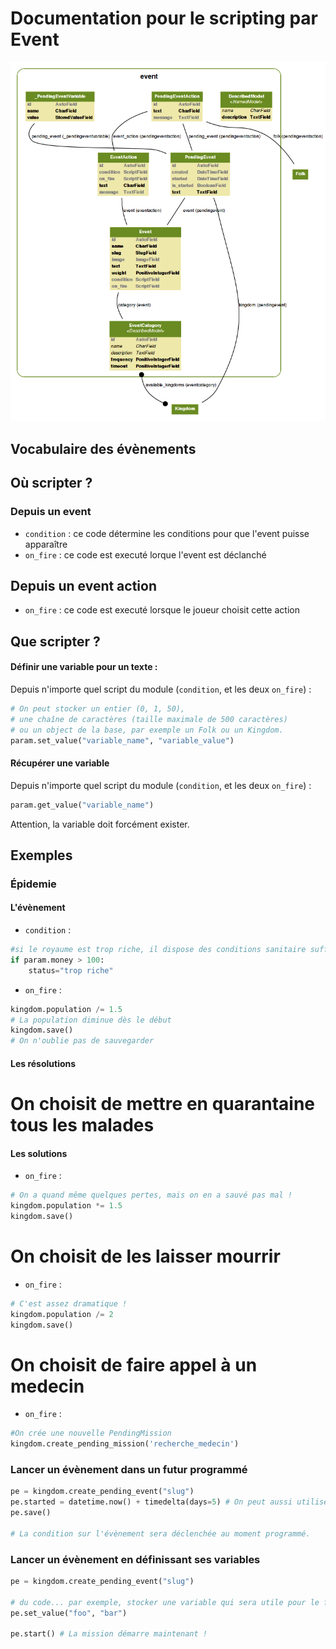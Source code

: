 Documentation pour le scripting par Event
=======================
![Event models](https://github.com/Neamar/kingdoms/blob/master/event/models.png?raw=true)

Vocabulaire des évènements
------------------------

Où scripter ?
-------------
### Depuis un event
* `condition` : ce code détermine les conditions pour que l'event puisse apparaître
* `on_fire` : ce code est executé lorque l'event est déclanché

## Depuis un event action
* `on_fire` : ce code est executé lorsque le joueur choisit cette action

Que scripter ?
---------------
#### Définir une variable pour un texte :
Depuis n'importe quel script du module (`condition`, et les deux `on_fire`) :
```python
# On peut stocker un entier (0, 1, 50),
# une chaîne de caractères (taille maximale de 500 caractères)
# ou un object de la base, par exemple un Folk ou un Kingdom.
param.set_value("variable_name", "variable_value")
```

#### Récupérer une variable
Depuis n'importe quel script du module (`condition`, et les deux `on_fire`) :
```python
param.get_value("variable_name")
```
Attention, la variable doit forcément exister.

Exemples
-------------
### Épidemie
#### L'évènement
* `condition` :

```python
#si le royaume est trop riche, il dispose des conditions sanitaire suffisante pour en être exempté
if param.money > 100:
	status="trop riche"
```

* `on_fire` :

```python
kingdom.population /= 1.5
# La population diminue dès le début
kingdom.save()
# On n'oublie pas de sauvegarder
```


#### Les résolutions
# On choisit de mettre en quarantaine tous les malades

#### Les solutions
* `on_fire` :

```python
# On a quand même quelques pertes, mais on en a sauvé pas mal !
kingdom.population *= 1.5
kingdom.save()
```

# On choisit de les laisser mourrir
* `on_fire` :

```python
# C'est assez dramatique !
kingdom.population /= 2
kingdom.save()
```

# On choisit de faire appel à un medecin
* `on_fire` : 

```python
#On crée une nouvelle PendingMission
kingdom.create_pending_mission('recherche_medecin')
```

### Lancer un évènement dans un futur programmé
```python
pe = kingdom.create_pending_event("slug")
pe.started = datetime.now() + timedelta(days=5) # On peut aussi utiliser hours, minutes, months
pe.save()

# La condition sur l'évènement sera déclenchée au moment programmé.
```
### Lancer un évènement en définissant ses variables
```python
pe = kingdom.create_pending_event("slug")

# du code... par exemple, stocker une variable qui sera utile pour le futur évènement.
pe.set_value("foo", "bar")

pe.start() # La mission démarre maintenant !
```
